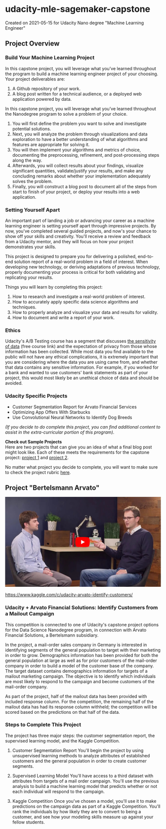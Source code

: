 # udacity-mle-sagemaker-capstone
Created on 2021-05-15 for Udacity Nano degree "Machine Learning Engineer"

## Project Overview

### Build Your Machine Learning Project

In this capstone project, you will leverage what you’ve learned throughout the program to build a machine learning engineer project of your choosing. Your project deliverables are:

1. A Github repository of your work.
2. A blog post written for a technical audience, or a deployed web application powered by data.

In this capstone project, you will leverage what you’ve learned throughout the Nanodegree program to solve a problem of your choice.

1. You will first define the problem you want to solve and investigate potential solutions.
2. Next, you will analyze the problem through visualizations and data exploration to have a better understanding of what algorithms and features are appropriate for solving it.
3. You will then implement your algorithms and metrics of choice, documenting the preprocessing, refinement, and post-processing steps along the way.
4. Afterwards, you will collect results about your findings, visualize significant quantities, validate/justify your results, and make any concluding remarks about whether your implementation adequately solves the problem.
5. Finally, you will construct a blog post to document all of the steps from start to finish of your project, or deploy your results into a web application.

### Setting Yourself Apart

An important part of landing a job or advancing your career as a machine learning engineer is setting yourself apart through impressive projects. By now, you've completed several guided projects, and now's your chance to show off your skills and creativity. You'll receive a review and feedback from a Udacity mentor, and they will focus on how your project demonstrates your skills.

This project is designed to prepare you for delivering a polished, end-to-end solution report of a real-world problem in a field of interest. When developing new technology, or deriving adaptations of previous technology, properly documenting your process is critical for both validating and replicating your results.

Things you will learn by completing this project:

1. How to research and investigate a real-world problem of interest.
2. How to accurately apply specific data science algorithms and techniques.
3. How to properly analyze and visualize your data and results for validity.
4. How to document and write a report of your work.

### Ethics

Udacity's A/B Testing course has a segment that discusses [the sensitivity of data](https://classroom.udacity.com/courses/ud257/lessons/3998098714/concepts/39997087540923#) (free course link) and the expectation of privacy from those whose information has been collected. While most data you find available to the public will not have any ethical complications, it is extremely important that you are considering where the data you are using came from, and whether that data contains any sensitive information. For example, if you worked for a bank and wanted to use customers' bank statements as part of your project, this would most likely be an unethical choice of data and should be avoided.

### Udacity Specific Projects

* Customer Segmentation Report for Arvato Financial Services
* Optimizing App Offers With Starbucks
* Use Convolutional Neural Networks to Identify Dog Breeds

*(If you decide to do complete this project, you can find additional content to assist in the extra-curricular portion of this program).*  

**Check out Sample Projects**  
Here are two projects that can give you an idea of what a final blog post might look like. Each of these meets the requirements for the capstone project: [project 1](https://github.com/udacity/machine-learning/blob/master/projects/capstone/report-example-1.pdf) and [project 2](https://github.com/udacity/machine-learning/blob/master/projects/capstone/report-example-3.pdf).

No matter what project you decide to complete, you will want to make sure to check the project rubric [here](https://review.udacity.com/#!/rubrics/2345/view).

## Project "Bertelsmann Arvato"

[![Arvato Final Project](https://github.com/Nov05/pictures/blob/da2bcfd48ed2930e3686675454764ce38b7e8760/Udacity/2021-05-15%20machine%20learning%20engineer/2021-05-15%2015_40_50-Machine%20Learning%20Engineer%20Nanodegree%20-%20Udacity-min.jpg)](https://youtu.be/qBR6A0IQXEE)

https://www.kaggle.com/c/udacity-arvato-identify-customers/

### Udacity + Arvato Financial Solutions: Identify Customers from a Mailout Campaign

This competition is connected to one of Udacity's capstone project options for the Data Science Nanodegree program, in connection with Arvato Financial Solutions, a Bertelsmann subsidiary.

In the project, a mail-order sales company in Germany is interested in identifying segments of the general population to target with their marketing in order to grow. Demographics information has been provided for both the general population at large as well as for prior customers of the mail-order company in order to build a model of the customer base of the company. The target dataset contains demographics information for targets of a mailout marketing campaign. The objective is to identify which individuals are most likely to respond to the campaign and become customers of the mail-order company.

As part of the project, half of the mailout data has been provided with included response column. For the competition, the remaining half of the mailout data has had its response column withheld; the competition will be scored based on the predictions on that half of the data.

### Steps to Complete This Project

The project has three major steps: the customer segmentation report, the supervised learning model, and the Kaggle Competition.

1. Customer Segmentation Report
You'll begin the project by using unsupervised learning methods to analyze attributes of established customers and the general population in order to create customer segments.

2. Supervised Learning Model
You'll have access to a third dataset with attributes from targets of a mail order campaign. You'll use the previous analysis to build a machine learning model that predicts whether or not each individual will respond to the campaign.

3. Kaggle Competition
Once you've chosen a model, you'll use it to make predictions on the campaign data as part of a Kaggle Competition. You'll rank the individuals by how likely they are to convert to being a customer, and see how your modeling skills measure up against your fellow students.

